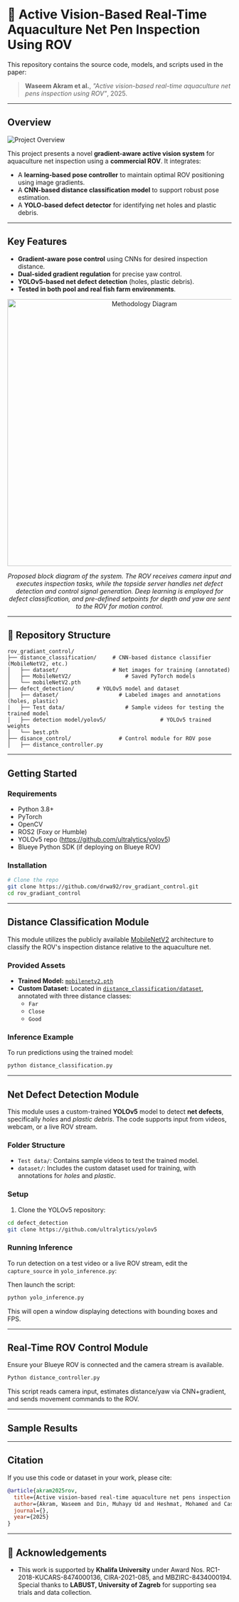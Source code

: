 # 🐠 Active Vision-Based Real-Time Aquaculture Net Pen Inspection Using ROV

This repository contains the source code, models, and scripts used in the paper:

> **Waseem Akram et al.**, *"Active vision-based real-time aquaculture net pens inspection using ROV"*, 2025.

---

##  Overview
![Project Overview](media/project.png)

This project presents a novel **gradient-aware active vision system** for aquaculture net inspection using a **commercial ROV**. It integrates:

- A **learning-based pose controller** to maintain optimal ROV positioning using image gradients.
- A **CNN-based distance classification model** to support robust pose estimation.
- A **YOLO-based defect detector** for identifying net holes and plastic debris.

---

## Key Features

- **Gradient-aware pose control** using CNNs for desired inspection distance.
- **Dual-sided gradient regulation** for precise yaw control.
- **YOLOv5-based net defect detection** (holes, plastic debris).
- **Tested in both pool and real fish farm environments**.

<p align="center">
  <img src="media/methodology.png" alt="Methodology Diagram" width="600"/>
</p>

<p align="center"><em>
Proposed block diagram of the system. The ROV receives camera input and executes inspection tasks, while the topside server handles net defect detection and control signal generation. Deep learning is employed for defect classification, and pre-defined setpoints for depth and yaw are sent to the ROV for motion control.
</em></p>

---

## 📁 Repository Structure

```
rov_gradiant_control/
├── distance_classification/     # CNN-based distance classifier (MobileNetV2, etc.)
│   ├── dataset/                 # Net images for training (annotated)
│   ├── MobileNetV2/                 # Saved PyTorch models
│   └── mobileNetV2.pth
├── defect_detection/       # YOLOv5 model and dataset
│   ├── dataset/                   # Labeled images and annotations (holes, plastic)
|   ├── Test data/                   # Sample videos for testing the trained model
│   ├── detection model/yolov5/                 # YOLOv5 trained weights
│   └── best.pth
├── disance_control/               # Control module for ROV pose 
│   ├── distance_controller.py

```

---

##  Getting Started

### Requirements

- Python 3.8+
- PyTorch
- OpenCV
- ROS2 (Foxy or Humble)
- YOLOv5 repo (https://github.com/ultralytics/yolov5)
- Blueye Python SDK (if deploying on Blueye ROV)

### Installation

```bash
# Clone the repo
git clone https://github.com/drwa92/rov_gradiant_control.git
cd rov_gradiant_control

```

---



##  Distance Classification Module

This module utilizes the publicly available [MobileNetV2](https://pytorch.org/vision/stable/models/generated/torchvision.models.mobilenet_v2.html) architecture to classify the ROV's inspection distance relative to the aquaculture net.

### Provided Assets

- **Trained Model:** [`mobilenetv2.pth`](distance_classification/MobileNetV2/mobilenetv2_best.pth)
- **Custom Dataset:** Located in [`distance_classification/dataset`](distance_classification/dataset), annotated with three distance classes:
  - `Far`
  - `Close`
  - `Good`


### Inference Example

To run predictions using the trained model:

```bash
python distance_classification.py
```
---

## Net Defect Detection Module

This module uses a custom-trained **YOLOv5** model to detect **net defects**, specifically *holes* and *plastic debris*. The code supports input from videos, webcam, or a live ROV stream.

### Folder Structure

- `Test data/`: Contains sample videos to test the trained model.
- `dataset/`: Includes the custom dataset used for training, with annotations for *holes* and *plastic*.



###  Setup

1. Clone the YOLOv5 repository:

```bash
cd defect_detection
git clone https://github.com/ultralytics/yolov5
```

### Running Inference

To run detection on a test video or a live ROV stream, edit the `capture_source` in `yolo_inference.py`:

Then launch the script:

```bash
python yolo_inference.py
```

This will open a window displaying detections with bounding boxes and FPS.

---

##  Real-Time ROV Control Module

Ensure your Blueye ROV is connected and the camera stream is available.

```bash
Python distance_controller.py
```

This script reads camera input, estimates distance/yaw via CNN+gradient, and sends movement commands to the ROV.

---



## Sample Results


---

##  Citation

If you use this code or dataset in your work, please cite:

```bibtex
@article{akram2025rov,
  title={Active vision-based real-time aquaculture net pens inspection using ROV},
  author={Akram, Waseem and Din, Muhayy Ud and Heshmat, Mohamed and Casavola, Alessandro and Seneviratne, Lakmal and Hussain, Irfan},
  journal={},
  year={2025}
}
```

---

## 🤝 Acknowledgements

- This work is supported by **Khalifa University** under Award Nos. RC1-2018-KUCARS-8474000136, CIRA-2021-085, and MBZIRC-8434000194.  
Special thanks to **LABUST, University of Zagreb** for supporting sea trials and data collection.
